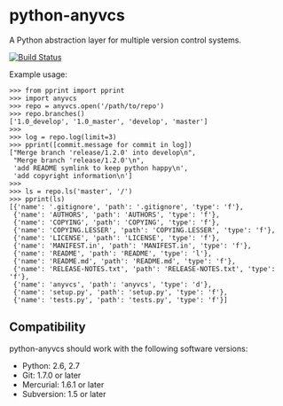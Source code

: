 python-anyvcs
=============

A Python abstraction layer for multiple version control systems.

[![Build Status](https://travis-ci.org/ScottDuckworth/python-anyvcs.png)](https://travis-ci.org/ScottDuckworth/python-anyvcs)

Example usage:

    >>> from pprint import pprint
    >>> import anyvcs
    >>> repo = anyvcs.open('/path/to/repo')
    >>> repo.branches()
    ['1.0_develop', '1.0_master', 'develop', 'master']
    >>>
    >>> log = repo.log(limit=3)
    >>> pprint([commit.message for commit in log])
    ["Merge branch 'release/1.2.0' into develop\n",
     "Merge branch 'release/1.2.0'\n",
     'add README symlink to keep python happy\n',
     'add copyright information\n']
    >>>
    >>> ls = repo.ls('master', '/')
    >>> pprint(ls)
    [{'name': '.gitignore', 'path': '.gitignore', 'type': 'f'},
     {'name': 'AUTHORS', 'path': 'AUTHORS', 'type': 'f'},
     {'name': 'COPYING', 'path': 'COPYING', 'type': 'f'},
     {'name': 'COPYING.LESSER', 'path': 'COPYING.LESSER', 'type': 'f'},
     {'name': 'LICENSE', 'path': 'LICENSE', 'type': 'f'},
     {'name': 'MANIFEST.in', 'path': 'MANIFEST.in', 'type': 'f'},
     {'name': 'README', 'path': 'README', 'type': 'l'},
     {'name': 'README.md', 'path': 'README.md', 'type': 'f'},
     {'name': 'RELEASE-NOTES.txt', 'path': 'RELEASE-NOTES.txt', 'type': 'f'},
     {'name': 'anyvcs', 'path': 'anyvcs', 'type': 'd'},
     {'name': 'setup.py', 'path': 'setup.py', 'type': 'f'},
     {'name': 'tests.py', 'path': 'tests.py', 'type': 'f'}]

Compatibility
-------------

python-anyvcs should work with the following software versions:

  * Python: 2.6, 2.7
  * Git: 1.7.0 or later
  * Mercurial: 1.6.1 or later
  * Subversion: 1.5 or later
